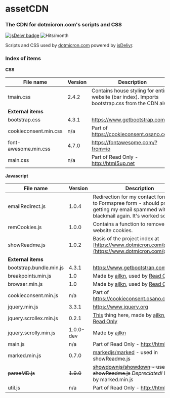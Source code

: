 # assetCDN

### The CDN for dotmicron.com's scripts and CSS

[![jsDelvr badge](https://img.shields.io/badge/Powered%20by-jsDelivr-%23ff5627.svg?style=flat-square)](https://www.jsdelivr.com)
![Hits/month](https://data.jsdelivr.com/v1/package/gh/codemicro/assetCDN/badge)

Scripts and CSS used by [dotmicron.com](https://www.dotmicron.com) powered by [jsDelivr](https://www.jsdelivr.com).

### Index of items

**CSS**

| File name             | Version | Description                                                  |
| --------------------- | ------- | ------------------------------------------------------------ |
| tmain.css             | 2.4.2   | Contains house styling for entire website (bar index). Imports bootstrap.css from the CDN also. |
| **External items**    |         |                                                              |
| bootstrap.css         | 4.3.1   | https://www.getbootstrap.com                                 |
| cookieconsent.min.css | n/a     | Part of https://cookieconsent.osano.com/                     |
| font-awesome.min.css  | 4.7.0   | https://fontawesome.com/?from=io                             |
| main.css              | n/a     | Part of Read Only - http://html5up.net                       |

**Javascript**

| File name               | Version   | Description                                                  |
| ----------------------- | --------- | ------------------------------------------------------------ |
| emailRedirect.js        | 1.0.4     | Redirection for my contact form, going to Formspree form - should prevent getting my email spammed with fake blackmail again. It's worked so far. |
| remCookies.js           | 1.0.0     | Contains a function to remove all website cookies.           |
| showReadme.js           | 1.0.2     | Basis of the project index at [https://www.dotmicron.com/projects/](https://www.dotmicron.com/projects/) |
| **External items**      |           |                                                              |
| bootstrap.bundle.min.js | 4.3.1     | https://www.getbootstrap.com                                 |
| breakpoints.min.js      | 1.0       | Made by [ajlkn](https://github.com/ajlkn), used by [Read Only](https://html5up.net/read-only) |
| browser.min.js          | 1.0       | Made by [ajlkn](https://github.com/ajlkn), used by [Read Only](https://html5up.net/read-only) |
| cookieconsent.min.js    | n/a       | Part of https://cookieconsent.osano.com/                     |
| jquery.min.js           | 3.3.1     | https://www.jquery.org                                       |
| jquery.scrollex.min.js  | 0.2.1     | [This](https://github.com/ajlkn/jquery.scrollex) thing here, made by [ajlkn](https://github.com/ajlkn), used by [Read Only](https://html5up.net/read-only) |
| jquery.scrolly.min.js   | 1.0.0-dev | Made by [ajlkn](https://github.com/ajlkn)                    |
| main.js                 | n/a       | Part of Read Only - http://html5up.net                       |
| marked.min.js           | 0.7.0     | [markedjs/marked](https://www.github.com/markedjs/marked) - used in showReadme.js |
| ~~parseMD.js~~          | ~~1.9.0~~ | ~~[showdownjs/showdown](https://www.github.com/showdownjs/showdown) - used in showReadme.js~~ *Depreciated!* Replaced by marked.min.js |
| util.js                 | n/a       | Part of Read Only - http://html5up.net                       |
